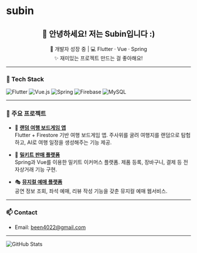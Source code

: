 # subin

<h2 align="center">👋 안녕하세요! 저는 Subin입니다 :)</h2>

<p align="center">
  🌱 개발자 성장 중 | 💻 Flutter · Vue · Spring<br>
  ✨ 재미있는 프로젝트 만드는 걸 좋아해요!
</p>

---

### 🔧 Tech Stack
![Flutter](https://img.shields.io/badge/Flutter-02569B?style=flat&logo=flutter&logoColor=white)
![Vue.js](https://img.shields.io/badge/Vue.js-4FC08D?style=flat&logo=vue.js&logoColor=white)
![Spring](https://img.shields.io/badge/Spring-6DB33F?style=flat&logo=spring&logoColor=white)
![Firebase](https://img.shields.io/badge/Firebase-FFCA28?style=flat&logo=firebase&logoColor=black)
![MySQL](https://img.shields.io/badge/MySQL-4479A1?style=flat&logo=mysql&logoColor=white)

---

### 📌 주요 프로젝트

- 🎲 **[랜덤 여행 보드게임 앱](https://github.com/sbsssb/flutterProject)**  
  Flutter + Firestore 기반 여행 보드게임 앱. 주사위를 굴려 여행지를 랜덤으로 탐험하고, AI로 여행 일정을 생성해주는 기능 제공.

- 🍱 **[밀키트 판매 플랫폼](https://github.com/chonsa29/spring_project)**  
  Spring과 Vue를 이용한 밀키트 이커머스 플랫폼. 제품 등록, 장바구니, 결제 등 전자상거래 기능 구현.

- 🎭 **[뮤지컬 예매 플랫폼](https://github.com/chachaziyo/musicAll)**  
  공연 정보 조회, 좌석 예매, 리뷰 작성 기능을 갖춘 뮤지컬 예매 웹서비스.

---

### 📫 Contact
- Email: been4022@gmail.com

---

![GitHub Stats](https://github-readme-stats.vercel.app/api?username=sbsssb&show_icons=true&theme=default)

